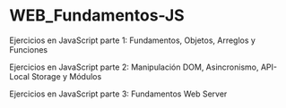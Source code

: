 # WEB_Fundamentos-JS
Ejercicios en JavaScript parte 1: Fundamentos, Objetos, Arreglos y Funciones

Ejercicios en JavaScript parte 2: Manipulación DOM, Asincronismo, API-Local Storage y Módulos

Ejercicios en JavaScript parte 3: Fundamentos Web Server
